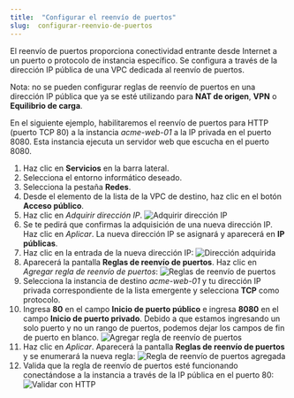 ```yaml
---
title:  "Configurar el reenvío de puertos"
slug:  configurar-reenvio-de-puertos
---
```


El reenvío de puertos proporciona conectividad entrante desde Internet a un puerto o protocolo de instancia específico. Se configura a través de la dirección IP pública de una VPC dedicada al reenvío de puertos.

Nota: no se pueden configurar reglas de reenvío de puertos en una dirección IP pública que ya se esté utilizando para **NAT de origen**, **VPN** o **Equilibrio de carga**.

En el siguiente ejemplo, habilitaremos el reenvío de puertos para HTTP (puerto TCP 80) a la instancia *acme-web-01* a la IP privada en el puerto 8080. Esta instancia ejecuta un servidor web que escucha en el puerto 8080.

1. Haz clic en **Servicios** en la barra lateral.
1. Selecciona el entorno informático deseado.
1. Selecciona la pestaña **Redes**.
1. Desde el elemento de la lista de la VPC de destino, haz clic en el botón **Acceso público**.
1. Haz clic en *Adquirir dirección IP*.
![Adquirir dirección IP](/assets/config-port-fwd-1-en.png)
1. Se te pedirá que confirmas la adquisición de una nueva dirección IP. Haz clic en *Aplicar*. La nueva dirección IP se asignará y aparecerá en **IP públicas**.
1. Haz clic en la entrada de la nueva dirección IP:
![Dirección adquirida](/assets/config-port-fwd-2-en.png)
1. Aparecerá la pantalla **Reglas de reenvío de puertos**. Haz clic en *Agregar regla de reenvío de puertos*:
![Reglas de reenvío de puertos](/assets/config-port-fwd-3-en.png)
1. Selecciona la instancia de destino *acme-web-01* y tu dirección IP privada correspondiente de la lista emergente y selecciona **TCP** como protocolo.
1. Ingresa **80** en el campo **Inicio de puerto público** e ingresa **8080** en el campo **Inicio de puerto privado**. Debido a que estamos ingresando un solo puerto y no un rango de puertos, podemos dejar los campos de fin de puerto en blanco.
![Agregar regla de reenvío de puertos](/assets/config-port-fwd-4-en.png)
1. Haz clic en *Aplicar*. Aparecerá la pantalla **Reglas de reenvío de puertos** y se enumerará la nueva regla:
![Regla de reenvío de puertos agregada](/assets/config-port-fwd-5-en.png)
1. Valida que la regla de reenvío de puertos esté funcionando conectándose a la instancia a través de la IP pública en el puerto 80:
![Validar con HTTP](/assets/config-port-fwd-6.png)
